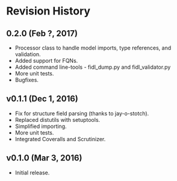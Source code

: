 
Revision History
================

0.2.0 (Feb ?, 2017)
--------------------
- Processor class to handle model imports, type references, and validation.
- Added support for FQNs.
- Added command line-tools - fidl_dump.py and fidl_validator.py
- More unit tests.
- Bugfixes.

v0.1.1 (Dec 1, 2016)
--------------------
- Fix for structure field parsing (thanks to jay-o-stotch).
- Replaced distutils with setuptools.
- Simplified importing.
- More unit tests.
- Integrated Coveralls and Scrutinizer.

v0.1.0 (Mar 3, 2016)
--------------------
- Initial release.
